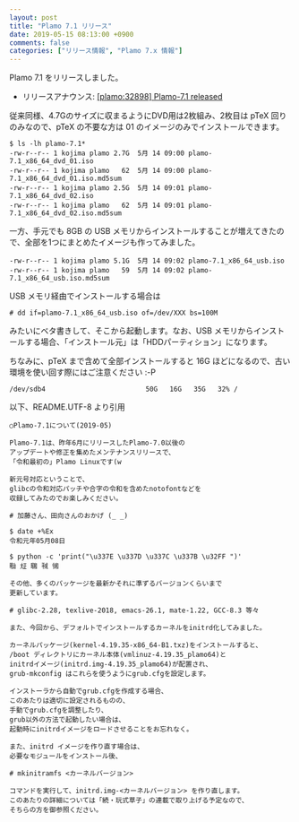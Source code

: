 ```yaml
---
layout: post
title: "Plamo 7.1 リリース"
date: 2019-05-15 08:13:00 +0900
comments: false
categories: ["リリース情報", "Plamo 7.x 情報"]
---
```


Plamo 7.1 をリリースしました。

* リリースアナウンス: [[plamo:32898] Plamo-7.1 released](http://www.linet.gr.jp/~kojima/PlamoWeb/ML/htdocs/201905/msg00044.html)

従来同様、4.7Gのサイズに収まるようにDVD用は2枚組み、2枚目は pTeX 回りのみなので、pTeX の不要な方は 01 のイメージのみでインストールできます。

```
$ ls -lh plamo-7.1*
-rw-r--r-- 1 kojima plamo 2.7G  5月 14 09:00 plamo-7.1_x86_64_dvd_01.iso
-rw-r--r-- 1 kojima plamo   62  5月 14 09:00 plamo-7.1_x86_64_dvd_01.iso.md5sum
-rw-r--r-- 1 kojima plamo 2.5G  5月 14 09:01 plamo-7.1_x86_64_dvd_02.iso
-rw-r--r-- 1 kojima plamo   62  5月 14 09:01 plamo-7.1_x86_64_dvd_02.iso.md5sum
```

一方、手元でも 8GB の USB メモリからインストールすることが増えてきたので、全部を1つにまとめたイメージも作ってみました。

```
-rw-r--r-- 1 kojima plamo 5.1G  5月 14 09:02 plamo-7.1_x86_64_usb.iso
-rw-r--r-- 1 kojima plamo   59  5月 14 09:02 plamo-7.1_x86_64_usb.iso.md5sum
```

USB メモリ経由でインストールする場合は

```
# dd if=plamo-7.1_x86_64_usb.iso of=/dev/XXX bs=100M
```

みたいにベタ書きして、そこから起動します。なお、USB メモリからインストールする場合、「インストール元」は「HDDパーティション」になります。

ちなみに、pTeX まで含めて全部インストールすると 16G ほどになるので、古い環境を使い回す際にはご注意ください :-P

```
/dev/sdb4                         50G   16G   35G   32% /
```

以下、README.UTF-8 より引用

```
○Plamo-7.1について(2019-05)

Plamo-7.1は、昨年6月にリリースしたPlamo-7.0以後の
アップデートや修正を集めたメンテナンスリリースで、
「令和最初の」Plamo Linuxです(w

新元号対応ということで、
glibcの令和対応パッチや合字の令和を含めたnotofontなどを
収録してみたのでお楽しみください。

# 加藤さん、田向さんのおかげ (_ _)

$ date +%Ex
令和元年05月08日

$ python -c 'print("\u337E \u337D \u337C \u337B \u32FF ")'
㍾ ㍽ ㍼ ㍻ ㋿ 

その他、多くのパッケージを最新かそれに準ずるバージョンくらいまで
更新しています。

# glibc-2.28, texlive-2018, emacs-26.1, mate-1.22, GCC-8.3 等々

また、今回から、デフォルトでインストールするカーネルをinitrd化してみました。

カーネルパッケージ(kernel-4.19.35-x86_64-B1.txz)をインストールすると、
/boot ディレクトリにカーネル本体(vmlinuz-4.19.35_plamo64)と
initrdイメージ(initrd.img-4.19.35_plamo64)が配置され、
grub-mkconfig はこれらを使うようにgrub.cfgを設定します。

インストーラから自動でgrub.cfgを作成する場合、
このあたりは適切に設定されるものの、
手動でgrub.cfgを調整したり、
grub以外の方法で起動したい場合は、
起動時にinitrdイメージをロードさせることをお忘れなく。

また、initrd イメージを作り直す場合は、
必要なモジュールをインストール後、

# mkinitramfs <カーネルバージョン>

コマンドを実行して、initrd.img-<カーネルバージョン> を作り直します。
このあたりの詳細については「続・玩式草子」の連載で取り上げる予定なので、
そちらの方を御参照ください。

```
